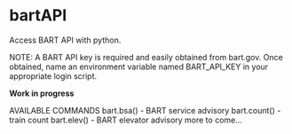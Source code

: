 bartAPI
=======

Access BART API with python.

NOTE: A BART API key is required and easily obtained from bart.gov. Once obtained, name an 
      environment variable named BART_API_KEY in your appropriate login script.

**Work in progress**

AVAILABLE COMMANDS
    bart.bsa()   - BART service advisory
    bart.count() - train count
    bart.elev()  - BART elevator advisory
    more to come...
